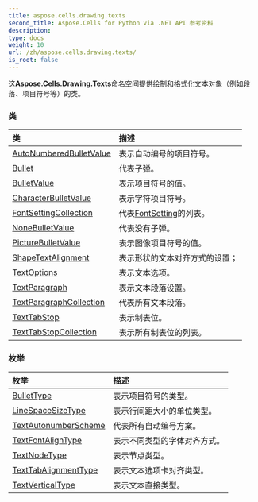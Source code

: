 ```yaml
---
title: aspose.cells.drawing.texts
second_title: Aspose.Cells for Python via .NET API 参考资料
description:
type: docs
weight: 10
url: /zh/aspose.cells.drawing.texts/
is_root: false
---
```

这**Aspose.Cells.Drawing.Texts**命名空间提供绘制和格式化文本对象（例如段落、项目符号等）的类。

### 类
|类|描述|
| :- | :- |
| [AutoNumberedBulletValue](/cells/python-net/zh/aspose.cells.drawing.texts/autonumberedbulletvalue) |表示自动编号的项目符号。|
| [Bullet](/cells/python-net/zh/aspose.cells.drawing.texts/bullet) |代表子弹。|
| [BulletValue](/cells/python-net/zh/aspose.cells.drawing.texts/bulletvalue) |表示项目符号的值。|
| [CharacterBulletValue](/cells/python-net/zh/aspose.cells.drawing.texts/characterbulletvalue) |表示字符项目符号。|
| [FontSettingCollection](/cells/python-net/zh/aspose.cells.drawing.texts/fontsettingcollection) |代表[FontSetting](/cells/python-net/zh/aspose.cells/fontsetting)的列表。|
| [NoneBulletValue](/cells/python-net/zh/aspose.cells.drawing.texts/nonebulletvalue) |代表没有子弹。|
| [PictureBulletValue](/cells/python-net/zh/aspose.cells.drawing.texts/picturebulletvalue) |表示图像项目符号的值。|
| [ShapeTextAlignment](/cells/python-net/zh/aspose.cells.drawing.texts/shapetextalignment) |表示形状的文本对齐方式的设置；|
| [TextOptions](/cells/python-net/zh/aspose.cells.drawing.texts/textoptions) |表示文本选项。|
| [TextParagraph](/cells/python-net/zh/aspose.cells.drawing.texts/textparagraph) |表示文本段落设置。|
| [TextParagraphCollection](/cells/python-net/zh/aspose.cells.drawing.texts/textparagraphcollection) |代表所有文本段落。|
| [TextTabStop](/cells/python-net/zh/aspose.cells.drawing.texts/texttabstop) |表示制表位。|
| [TextTabStopCollection](/cells/python-net/zh/aspose.cells.drawing.texts/texttabstopcollection) |表示所有制表位的列表。|


### 枚举
|枚举|描述|
| :- | :- |
| [BulletType](/cells/python-net/zh/aspose.cells.drawing.texts/bullettype) |表示项目符号的类型。|
| [LineSpaceSizeType](/cells/python-net/zh/aspose.cells.drawing.texts/linespacesizetype) |表示行间距大小的单位类型。|
| [TextAutonumberScheme](/cells/python-net/zh/aspose.cells.drawing.texts/textautonumberscheme) |代表所有自动编号方案。|
| [TextFontAlignType](/cells/python-net/zh/aspose.cells.drawing.texts/textfontaligntype) |表示不同类型的字体对齐方式。|
| [TextNodeType](/cells/python-net/zh/aspose.cells.drawing.texts/textnodetype) |表示节点类型。|
| [TextTabAlignmentType](/cells/python-net/zh/aspose.cells.drawing.texts/texttabalignmenttype) |表示文本选项卡对齐类型。|
| [TextVerticalType](/cells/python-net/zh/aspose.cells.drawing.texts/textverticaltype) |表示文本直接类型。|


